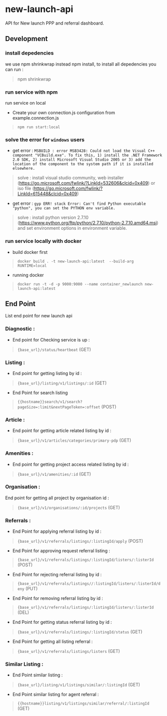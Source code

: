 # new-launch-api

API for New launch PPP and referral dashboard.
## Development

### install depedencies
we use npm shrinkwrap instead npm install, to install all depedencies you can run :
> npm shrinkwrap

### run service with npm
run service on local 
* Create your own connection.js configuration from example.connection.js
> `npm run start:local`

### solve the error for `windows` users
* get error : `MSBUILD : error MSB3428: Could not load the Visual C++ component "VCBuild.exe". To fix this, 1) install the .NET Framework 2.0 SDK, 2) install Microsoft Visual Studio 2005 or 3) add the location of the component to the system path if it is installed elsewhere.`
> solve : install visual studio community, web installer (https://go.microsoft.com/fwlink/?LinkId=532606&clcid=0x409) or iso file (https://go.microsoft.com/fwlink/?LinkId=615448&clcid=0x409)

* get error : `gyp ERR! stack Error: Can't find Python executable "python", you can set the PYTHON env variable.`
> solve : install python version 2.7.10 (https://www.python.org/ftp/python/2.7.10/python-2.7.10.amd64.msi) and set environment options in environment variable.

### run service locally with docker
* build docker first
> `docker build . -t new-launch-api:latest  --build-arg RUNTIME=local `

* running docker 
> `docker run -t -d -p 9000:9000 --name container_newlaunch new-launch-api:latest`


## End Point
List end point for new launch api

### Diagnostic :
* End point for Checking service is up :
> `{base_url}/status/heartbeat` (GET)

### Listing :
* End point for getting listing by id : 
> `{base_url}/listing/v1/listings/:id` (GET)
* End Point for search listing
> `{{hostname}}search/v1/search?pageSize=:limit&nextPageToken=:offset` (POST)

### Article :
* End point for getting article related listing by id :
> `{base_url}/v1/articles/categories/primary-pdp` (GET)

### Amenities :
* End point for getting project access related listing by id :
> `{base_url}/v1/amenities/:id` (GET)

### Organisation :
End point for getting all project by organisation id :
> `{base_url}/v1/organisations/:id/projects` (GET)

### Referrals :
* End Point for applying referral listing by id :
> `{base_url}/v1/referrals/listings/:listingId/apply` (POST)

* End Point for approving request referral listing  :
> `{base_url}/v1/referrals/listings/:listingId/listers/:listerId` (POST)

* End Point for rejecting referral listing by id :
> `{base_url}/v1/referrals/listings//:listingId/listers/:listerId/deny` (PUT)

* End Point for removing referral listing by id :
> `{base_url}/v1/referrals/listings/:listingId/listers/:listerId` (DEL)

* End Point for getting status referral listing by id :
> `{base_url}/v1/referrals/listings/:listingId/status` (GET)

* End Point for getting all listing referral :
> `{base_url}/v1/referrals/listings/listers` (GET)

### Similar Listing :

* End Point similar listing :
> `{base_url}/listing/v1/listings/similar/:listingId` (GET)

* End Point similar listing for agent referral :
> `{{hostname}}listing/v1/listings/similar/referral/:listingId` (GET)
